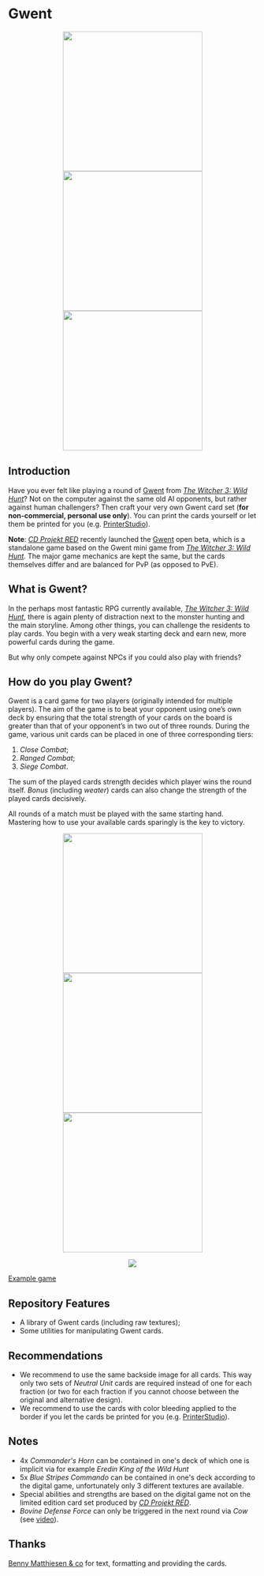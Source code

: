 # Gwent

<p align="center">
<img src="res/Gwent/Neutral%20Units/Geralt%20of%20Rivia%202.png" width="283">
<img src="res/Gwent/Monsters/Vampire%20Katakan.png" width="283">
<img src="res/Gwent/Neutrals/Impenetrable%20Fog%201.png" width="283">
</p>

## Introduction
Have you ever felt like playing a round of [Gwent](http://witcher.wikia.com/wiki/Gwent) from [_The Witcher 3: Wild Hunt_](http://thewitcher.com/en/witcher3)? Not on the computer against the same old AI opponents, but rather against human challengers? Then craft your very own Gwent card set (**for non-commercial, personal use only**). You can print the cards yourself or let them be printed for you (e.g. [PrinterStudio](http://www.printerstudio.com/personalized/bridge-size-custom-cards-blank-cards.html)).

**Note**: [_CD Projekt RED_](http://en.cdprojektred.com/) recently launched the [Gwent](https://www.playgwent.com/en/) open beta, which is a standalone game based on the Gwent mini game from [_The Witcher 3: Wild Hunt_](http://thewitcher.com/en/witcher3). The major game mechanics are kept the same, but the cards themselves differ and are balanced for PvP (as opposed to PvE). 

## What is Gwent?
In the perhaps most fantastic RPG currently available, [_The Witcher 3: Wild Hunt_](http://thewitcher.com/en/witcher3), there is again plenty of distraction next to the monster hunting and the main storyline. Among other things, you can challenge the residents to play cards. You begin with a very weak starting deck and earn new, more powerful cards during the game.

But why only compete against NPCs if you could also play with friends?

## How do you play Gwent?
Gwent is a card game for two players (originally intended for multiple players). The aim of the game is to beat your opponent using one’s own deck by ensuring that the total strength of your cards on the board is greater than that of your opponent’s in two out of three rounds. During the game, various unit cards can be placed in one of three corresponding tiers: 
1. _Close Combat_;
2. _Ranged Combat_;
3. _Siege Combat_. 

The sum of the played cards strength decides which player wins the round itself. _Bonus_ (including _weater_) cards can also change the strength of the played cards decisively.

All rounds of a match must be played with the same starting hand. Mastering how to use your available cards sparingly is the key to victory.

<p align="center">
<img src="res/Gwent/Rules/Gwent%20Rules.png" width="283">
<img src="res/Gwent/Rules/Nilfgaardian%20Empire%20Rules%201.png" width="283">
<img src="res/Gwent/Rules/Nilfgaardian%20Empire%20Rules%202.png" width="283">
</p>

<p align="center"><img src="http://www.pcgamesn.com/sites/default/files/Gwent%20Board_1.jpg" ></p>

[Example game](https://www.youtube.com/watch?v=5FZuQ3apfa0)

## Repository Features
* A library of Gwent cards (including raw textures);
* Some utilities for manipulating Gwent cards.

## Recommendations
* We recommend to use the same backside image for all cards. This way only two sets of _Neutral Unit_ cards are required instead of one for each fraction (or two for each fraction if you cannot choose between the original and alternative design).
* We recommend to use the cards with color bleeding applied to the border if you let the cards be printed for you (e.g. [PrinterStudio](http://www.printerstudio.com/personalized/bridge-size-custom-cards-blank-cards.html)).

## Notes
* 4x _Commander's Horn_ can be contained in one's deck of which one is implicit via for example _Eredin King of the Wild Hunt_
* 5x _Blue Stripes Commando_ can be contained in one's deck according to the digital game, unfortunately only 3 different textures are available.
* Special abilities and strengths are based on the digital game not on the limited edition card set produced by [_CD Projekt RED_](http://en.cdprojektred.com/).
* _Bovine Defense Force_ can only be triggered in the next round via _Cow_ (see [video](https://www.youtube.com/watch?v=UKKlnXvIDxs)).

## Thanks
[Benny Matthiesen & co](https://ninjalooter.de/45269/selber-basteln-gwint-kartenset-gwent-playing-cards-deutsch-english/) for text, formatting and providing the cards.
